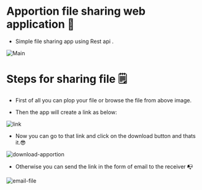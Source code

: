 # Apportion file sharing web application 📁

- Simple file sharing app using Rest api .

![Main](https://user-images.githubusercontent.com/75711381/115651370-c0a6db00-a34a-11eb-9bfa-e9456f48570c.PNG)

# Steps for sharing file 🗒️

- First of all you can plop your file or browse the file from above image.

- Then the app will create a link as below:

![link](https://user-images.githubusercontent.com/75711381/115650796-acaea980-a349-11eb-87b8-16aa600a81c7.PNG)


- Now you can go to that link and click on the download button and thats it.😎

![download-apportion](https://user-images.githubusercontent.com/75711381/115651035-20e94d00-a34a-11eb-838d-accbba0d1302.PNG)


- Otherwise you can send the link in the form of email to the receiver 📭

![email-file](https://user-images.githubusercontent.com/75711381/115651056-2c3c7880-a34a-11eb-971c-77c50ea0d986.PNG)
